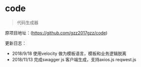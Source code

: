 # code
> 代码生成器

原项目地址：(https://github.com/gzz2017gzz/code)

更新日志：
* 2018/9/18 使用velocity 做为模板语言，模板和业务逻辑脱离
* 2018/11/13 完成swagger js 客户端生成，支持axios.js reqwest.js
